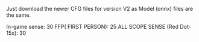 Just download the newer CFG files for version V2 as Model (onnx) files are the same.

In-game sense: 30
FFP( FIRST PERSON): 25
ALL SCOPE SENSE (Red Dot- 15x): 30

